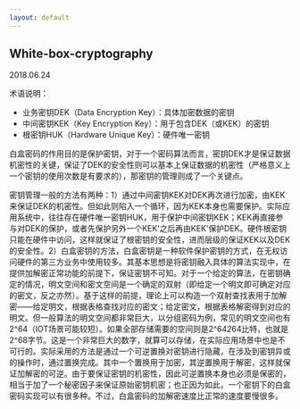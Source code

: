```yaml
---
layout: default
---
```


## White-box-cryptography
2018.06.24

术语说明：
* 业务密钥DEK（Data Encryption Key）：具体加密数据的密钥
* 中间密钥KEK（Key Encryption Key）：用于包含DEK（或KEK）的密钥
* 根密钥HUK（Hardware Unique Key）：硬件唯一密钥

白盒密码的作用目的是保护密钥，对于一个密码算法而言，密钥DEK才是保证数据机密性的关键，保证了DEK的安全性则可以基本上保证数据的机密性（严格意义上一个密钥的使用次数是有要求的），那密钥的管理则成了一个关键点。

密钥管理一般的方法有两种：1）通过中间密钥KEK对DEK再次进行加密，由KEK来保证DEK的机密性。但如此则陷入一个循环，因为KEK本身也需要保护。实际应用系统中，往往存在硬件唯一密钥HUK，用于保护中间密钥KEK；KEK再直接参与对DEK的保护，或者先保护另外一个KEK'之后再由KEK'保护DEK。硬件根密钥只能在硬件中访问，这样就保证了根密钥的安全性，进而层级的保证KEK以及DEK的安全性。2）白盒密钥的方法，白盒密钥是一种软件保护密钥的方式，在无权访问硬件的第三方业务中使用较多。其基本思想是将密钥融入具体的算法实现中，在提供加解密正常功能的前提下，保证密钥不可知。对于一个给定的算法，在密钥确定的情况，明文空间和密文空间是一个确定的双射（即给定一个明文即可确定对应的密文，反之亦然）。基于这样的前提，理论上可以构造一个双射查找表用于加解密——给定明文，根据表格查找对应的密文；给定密文，根据表格解密得到对应的明文。但一般算法的明文空间都非常巨大，以分组密码为例，常见的明文空间也有2^64（IOT场景可能较短）。如果全部存储需要的空间则是2^64*2*64比特，也就是2^68字节。这是一个非常巨大的数字，就算可以存储，在实际应用场景中也是不可行的。实际采用的方法是通过一个可逆置换对密钥进行隐藏，在涉及到密钥异或的操作时，通过置换完成。其中一个置换用于加密，其逆置换用于解密，这样就保证加解密的可逆。由于要保证密钥的机密性，因此可逆置换本身也必须是保密的，相当于加了一个秘密因子来保证原始密钥机密；也正因为如此，一个密钥下的白盒密码实现可以有很多种。不过，白盒密码的加解密速度比正常的速度要慢很多。
